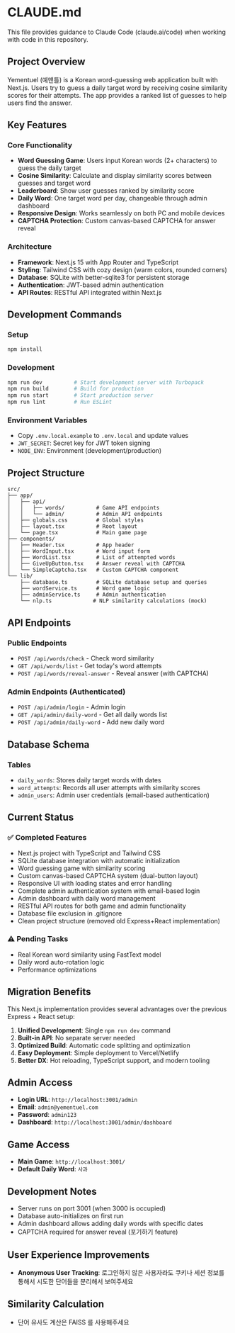 # CLAUDE.md

This file provides guidance to Claude Code (claude.ai/code) when working with code in this repository.

## Project Overview

Yementuel (예맨틀) is a Korean word-guessing web application built with Next.js. Users try to guess a daily target word by receiving cosine similarity scores for their attempts. The app provides a ranked list of guesses to help users find the answer.

## Key Features

### Core Functionality
- **Word Guessing Game**: Users input Korean words (2+ characters) to guess the daily target
- **Cosine Similarity**: Calculate and display similarity scores between guesses and target word
- **Leaderboard**: Show user guesses ranked by similarity score
- **Daily Word**: One target word per day, changeable through admin dashboard
- **Responsive Design**: Works seamlessly on both PC and mobile devices
- **CAPTCHA Protection**: Custom canvas-based CAPTCHA for answer reveal

### Architecture
- **Framework**: Next.js 15 with App Router and TypeScript
- **Styling**: Tailwind CSS with cozy design (warm colors, rounded corners)
- **Database**: SQLite with better-sqlite3 for persistent storage
- **Authentication**: JWT-based admin authentication
- **API Routes**: RESTful API integrated within Next.js

## Development Commands

### Setup
```bash
npm install
```

### Development
```bash
npm run dev          # Start development server with Turbopack
npm run build        # Build for production
npm run start        # Start production server
npm run lint         # Run ESLint
```

### Environment Variables
- Copy `.env.local.example` to `.env.local` and update values
- `JWT_SECRET`: Secret key for JWT token signing
- `NODE_ENV`: Environment (development/production)

## Project Structure

```
src/
├── app/
│   ├── api/
│   │   ├── words/          # Game API endpoints
│   │   └── admin/          # Admin API endpoints
│   ├── globals.css         # Global styles
│   ├── layout.tsx          # Root layout
│   └── page.tsx            # Main game page
├── components/
│   ├── Header.tsx          # App header
│   ├── WordInput.tsx       # Word input form
│   ├── WordList.tsx        # List of attempted words
│   ├── GiveUpButton.tsx    # Answer reveal with CAPTCHA
│   └── SimpleCaptcha.tsx   # Custom CAPTCHA component
└── lib/
    ├── database.ts         # SQLite database setup and queries
    ├── wordService.ts      # Word game logic
    ├── adminService.ts     # Admin authentication
    └── nlp.ts             # NLP similarity calculations (mock)
```

## API Endpoints

### Public Endpoints
- `POST /api/words/check` - Check word similarity
- `GET /api/words/list` - Get today's word attempts
- `POST /api/words/reveal-answer` - Reveal answer (with CAPTCHA)

### Admin Endpoints (Authenticated)
- `POST /api/admin/login` - Admin login
- `GET /api/admin/daily-word` - Get all daily words list
- `POST /api/admin/daily-word` - Add new daily word

## Database Schema

### Tables
- `daily_words`: Stores daily target words with dates
- `word_attempts`: Records all user attempts with similarity scores
- `admin_users`: Admin user credentials (email-based authentication)

## Current Status

### ✅ Completed Features
- Next.js project with TypeScript and Tailwind CSS
- SQLite database integration with automatic initialization
- Word guessing game with similarity scoring
- Custom canvas-based CAPTCHA system (dual-button layout)
- Responsive UI with loading states and error handling
- Complete admin authentication system with email-based login
- Admin dashboard with daily word management
- RESTful API routes for both game and admin functionality
- Database file exclusion in .gitignore
- Clean project structure (removed old Express+React implementation)

### ⚠️ Pending Tasks
- Real Korean word similarity using FastText model
- Daily word auto-rotation logic
- Performance optimizations

## Migration Benefits

This Next.js implementation provides several advantages over the previous Express + React setup:

1. **Unified Development**: Single `npm run dev` command
2. **Built-in API**: No separate server needed
3. **Optimized Build**: Automatic code splitting and optimization
4. **Easy Deployment**: Simple deployment to Vercel/Netlify
5. **Better DX**: Hot reloading, TypeScript support, and modern tooling

## Admin Access
- **Login URL**: `http://localhost:3001/admin`
- **Email**: `admin@yementuel.com`
- **Password**: `admin123`
- **Dashboard**: `http://localhost:3001/admin/dashboard`

## Game Access
- **Main Game**: `http://localhost:3001/`
- **Default Daily Word**: `사과`

## Development Notes
- Server runs on port 3001 (when 3000 is occupied)
- Database auto-initializes on first run
- Admin dashboard allows adding daily words with specific dates
- CAPTCHA required for answer reveal (포기하기 feature)

## User Experience Improvements
- **Anonymous User Tracking**: 로그인하지 않은 사용자라도 쿠키나 세션 정보를 통해서 시도한 단어들을 분리해서 보여주세요

## Similarity Calculation
- 단어 유사도 계산은 FAISS 를 사용해주세요 